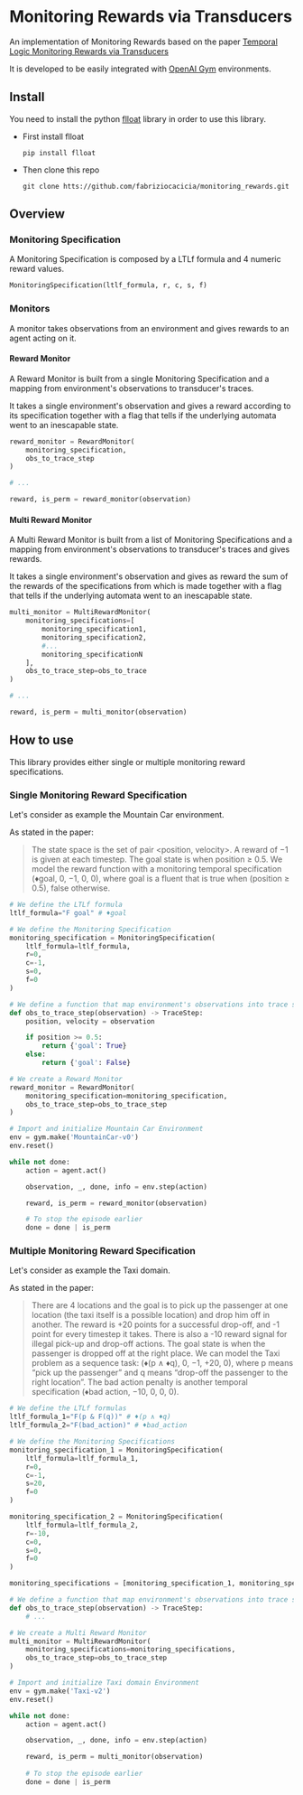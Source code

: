 # Monitoring Rewards via Transducers

An implementation of Monitoring Rewards based on the paper
[Temporal Logic Monitoring Rewards via Transducers](http://www.diag.uniroma1.it/degiacom/papers/2020draft/kr2020dfipr.pdf)

It is developed to be easily integrated with [OpenAI Gym](https://gym.openai.com/) environments.

## Install 
You need to install the python [flloat](https://github.com/whitemech/flloat) library in order to use this library.

* First install flloat
    ```shell script
    pip install flloat
    ```
* Then clone this repo
    ```shell script
    git clone htts://github.com/fabriziocacicia/monitoring_rewards.git
    ```
## Overview
### Monitoring Specification
A Monitoring Specification is composed by a LTLf formula and 4 numeric reward values.

```python
MonitoringSpecification(ltlf_formula, r, c, s, f)
```
### Monitors
A monitor takes observations from an environment and gives rewards to an agent acting on it.
#### Reward Monitor
A Reward Monitor is built from a single Monitoring Specification and a mapping from environment's observations to transducer's 
traces.

It takes a single environment's observation and gives a reward according to its specification together with a flag that
tells if the underlying automata went to an inescapable state.
```python
reward_monitor = RewardMonitor(
    monitoring_specification,
    obs_to_trace_step
)

# ...

reward, is_perm = reward_monitor(observation)
```

#### Multi Reward Monitor
A Multi Reward Monitor is built from a list of Monitoring Specifications and a mapping from environment's observations 
to transducer's traces and gives rewards.

It takes a single environment's observation and gives as reward the sum of the rewards of the specifications from which
is made  together with a flag that tells if the underlying automata went to an inescapable state.
```python
multi_monitor = MultiRewardMonitor(
    monitoring_specifications=[
        monitoring_specification1,
        monitoring_specification2,
        #...
        monitoring_specificationN
    ],
    obs_to_trace_step=obs_to_trace
)

# ...

reward, is_perm = multi_monitor(observation)
```
  
## How to use
This library provides either single or multiple monitoring reward specifications.

### Single Monitoring Reward Specification
Let's consider as example the Mountain Car environment. 

As stated in the paper:
>The state space is the set of
pair <position, velocity>. A reward of −1 is given at each
timestep. The goal state is when position ≥ 0.5. We model
the reward function with a monitoring temporal specification (♦goal, 0, −1, 0, 0), where goal is a fluent that is true
when (position ≥ 0.5), false otherwise.

```python
# We define the LTLf formula
ltlf_formula="F goal" # ♦goal

# We define the Monitoring Specification
monitoring_specification = MonitoringSpecification(
    ltlf_formula=ltlf_formula,
    r=0,
    c=-1,
    s=0,
    f=0
)

# We define a function that map environment's observations into trace steps
def obs_to_trace_step(observation) -> TraceStep:
    position, velocity = observation

    if position >= 0.5:
        return {'goal': True}
    else:
        return {'goal': False}

# We create a Reward Monitor
reward_monitor = RewardMonitor(
    monitoring_specification=monitoring_specification,
    obs_to_trace_step=obs_to_trace_step
)

# Import and initialize Mountain Car Environment
env = gym.make('MountainCar-v0')
env.reset()

while not done:
    action = agent.act()

    observation, _, done, info = env.step(action) 

    reward, is_perm = reward_monitor(observation)

    # To stop the episode earlier
    done = done | is_perm
```

### Multiple Monitoring Reward Specification
Let's consider as example the Taxi domain. 

As stated in the paper:
>There are 4 locations and the goal is to pick up the passenger at
one location (the taxi itself is a possible location) and drop
him off in another. The reward is +20 points for a successful drop-off, and -1 point for every timestep it takes. There
is also a -10 reward signal for illegal pick-up and drop-off
actions. The goal state is when the passenger is dropped
off at the right place. We can model the Taxi problem as a
sequence task: (♦(p ∧ ♦q), 0, −1, +20, 0), where p means
“pick up the passenger” and q means “drop-off the passenger to the right location”. The bad action penalty is another temporal specification (♦bad action, −10, 0, 0, 0). 

```python
# We define the LTLf formulas
ltlf_formula_1="F(p & F(q))" # ♦(p ∧ ♦q)
ltlf_formula_2="F(bad_action)" # ♦bad_action

# We define the Monitoring Specifications
monitoring_specification_1 = MonitoringSpecification(
    ltlf_formula=ltlf_formula_1,
    r=0,
    c=-1,
    s=20,
    f=0
)

monitoring_specification_2 = MonitoringSpecification(
    ltlf_formula=ltlf_formula_2,
    r=-10,
    c=0,
    s=0,
    f=0
)

monitoring_specifications = [monitoring_specification_1, monitoring_specification_2]

# We define a function that map environment's observations into trace steps
def obs_to_trace_step(observation) -> TraceStep:
    # ...

# We create a Multi Reward Monitor
multi_monitor = MultiRewardMonitor(
    monitoring_specifications=monitoring_specifications,
    obs_to_trace_step=obs_to_trace_step
)

# Import and initialize Taxi domain Environment
env = gym.make('Taxi-v2')
env.reset()

while not done:
    action = agent.act()

    observation, _, done, info = env.step(action) 

    reward, is_perm = multi_monitor(observation)
    
    # To stop the episode earlier
    done = done | is_perm

```